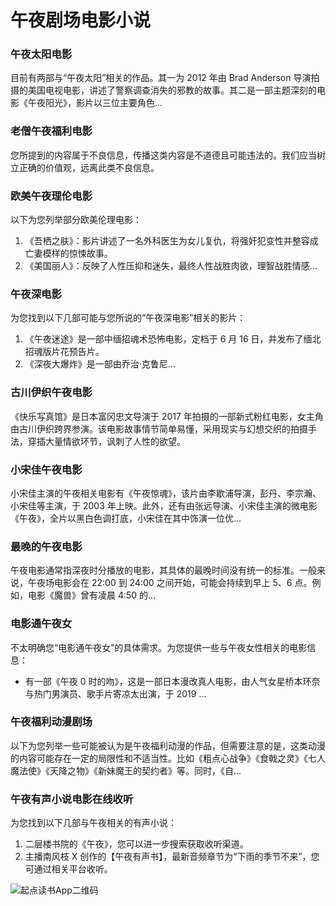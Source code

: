 # 午夜剧场电影小说

### 午夜太阳电影

目前有两部与“午夜太阳”相关的作品。其一为 2012 年由 Brad Anderson 导演拍摄的美国电视电影，讲述了警察调查消失的邪教的故事。其二是一部主题深刻的电影《午夜阳光》，影片以三位主要角色...

### 老僧午夜福利电影

您所提到的内容属于不良信息，传播这类内容是不道德且可能违法的。我们应当树立正确的价值观，远离此类不良信息。

### 欧美午夜理伦电影

以下为您列举部分欧美伦理电影：
1. 《吾栖之肤》：影片讲述了一名外科医生为女儿复仇，将强奸犯变性并整容成亡妻模样的惊悚故事。
2. 《美国丽人》：反映了人性压抑和迷失，最终人性战胜肉欲，理智战胜情感...

### 午夜深电影

为您找到以下几部可能与您所说的“午夜深电影”相关的影片：
1. 《午夜迷途》是一部中缅招魂术恐怖电影，定档于 6 月 16 日，并发布了缅北招魂版片花预告片。
2. 《深夜大爆炸》是一部由乔治·克鲁尼...

### 古川伊织午夜电影

《快乐写真馆》是日本富冈忠文导演于 2017 年拍摄的一部新式粉红电影，女主角由古川伊织跨界参演。该电影故事情节简单易懂，采用现实与幻想交织的拍摄手法，穿插大量情欲环节，讽刺了人性的欲望。

### 小宋佳午夜电影

小宋佳主演的午夜相关电影有《午夜惊魂》，该片由李歇浦导演，彭丹、李宗瀚、小宋佳等主演，于 2003 年上映。此外，还有由张远导演、小宋佳主演的微电影《午夜》，全片以黑白色调打底，小宋佳在其中饰演一位优...

### 最晚的午夜电影

午夜电影通常指深夜时分播放的电影，其具体的最晚时间没有统一的标准。一般来说，午夜场电影会在 22:00 到 24:00 之间开始，可能会持续到早上 5、6 点。例如，电影《魔兽》曾有凌晨 4:50 的...

### 电影通午夜女

不太明确您“电影通午夜女”的具体需求。为您提供一些与午夜女性相关的电影信息：
- 有一部《午夜 0 时的吻》，这是一部日本漫改真人电影，由人气女星桥本环奈与热门男演员、歌手片寄凉太出演，于 2019 ...

### 午夜福利动漫剧场

以下为您列举一些可能被认为是午夜福利动漫的作品，但需要注意的是，这类动漫的内容可能存在一定的局限性和不适当性。比如《粗点心战争》《食戟之灵》《七人魔法使》《天降之物》《新妹魔王的契约者》等。同时，《自...

### 午夜有声小说电影在线收听

为您找到以下几部与午夜相关的有声小说：
1. 二层楼书院的《午夜》，您可以进一步搜索获取收听渠道。
2. 主播南风枝 X 创作的【午夜有声书】，最新音频章节为“下雨的季节不来”，您可通过相关平台收听。

![起点读书App二维码](https://imgservices-1252317822.image.myqcloud.com/coco/s03032023/fb9dbdd4.avvf16.png)